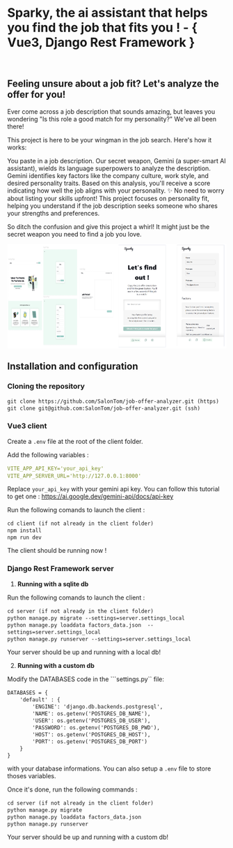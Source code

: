 # Sparky, the ai assistant that helps you find the job that fits you ! - { Vue3, Django Rest Framework }

<br>

## Feeling unsure about a job fit? Let's analyze the offer for you!
Ever come across a job description that sounds amazing, but leaves you wondering  "Is this role a good match for my personality?"  We've all been there!

This project is here to be your wingman in the job search.   Here's how it works:

You paste in a job description.
Our secret weapon, Gemini (a super-smart AI assistant), wields its language superpowers to analyze the description.
Gemini identifies key factors like the company culture, work style, and desired personality traits.
Based on this analysis, you'll receive a score indicating how well the job aligns with your personality. ✨
No need to worry about listing your skills upfront!  This project focuses on personality fit, helping you understand if the job description seeks someone who shares your strengths and preferences.

So ditch the confusion and give this project a whirl!  It might just be the secret weapon you need to find a job you love.

<style>
  .side-by-side {
    display: flex;
    flex-direction: row;
  }

  .side-by-side img {
    width: 50%;
  }
</style>

<div class="side-by-side">
  <img src="image-1.png" alt="App desktop images">
  <img src="image.png" alt="App mobile images">
</div>

## Installation and configuration

### Cloning the repository

```
git clone https://github.com/SalonTom/job-offer-analyzer.git (https)
git clone git@github.com:SalonTom/job-offer-analyzer.git (ssh)
```

### Vue3 client


Create a ```.env``` file at the root of the client folder.

Add the following variables :

```yml
VITE_APP_API_KEY='your_api_key'
VITE_APP_SERVER_URL='http://127.0.0.1:8000'
```

Replace ```your_api_key``` with your gemini api key. You can follow this tutorial to get one : https://ai.google.dev/gemini-api/docs/api-key


Run the following comands to launch the client :


```
cd client (if not already in the client folder)
npm install
npm run dev
```

The client should be running now !


### Django Rest Framework server

1. <b>Running with a sqlite db</b>

Run the following comands to launch the client :


```
cd server (if not already in the client folder)
python manage.py migrate --settings=server.settings_local
python manage.py loaddata factors_data.json  --settings=server.settings_local
python manage.py runserver --settings=server.settings_local
```

Your server should be up and running with a local db!

2. <b>Running with a custom db</b>

Modify the DATABASES code in the ```settings.py`` file:

```
DATABASES = {
    'default' : {
        'ENGINE': 'django.db.backends.postgresql',
        'NAME': os.getenv('POSTGRES_DB_NAME'),
        'USER': os.getenv('POSTGRES_DB_USER'),
        'PASSWORD': os.getenv('POSTGRES_DB_PWD'),
        'HOST': os.getenv('POSTGRES_DB_HOST'),
        'PORT': os.getenv('POSTGRES_DB_PORT')
    }
}
```

with your database informations. You can also setup a ```.env``` file to store thoses variables.

Once it's done, run the following commands :

```
cd server (if not already in the client folder)
python manage.py migrate
python manage.py loaddata factors_data.json
python manage.py runserver
```

Your server should be up and running with a custom db!